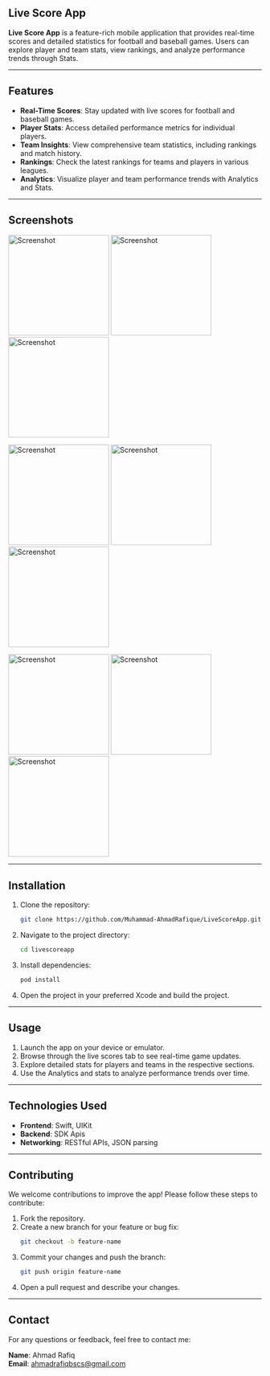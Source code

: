 ## Live Score App

**Live Score App** is a feature-rich mobile application that provides real-time scores and detailed statistics for football and baseball games. Users can explore player and team stats, view rankings, and analyze performance trends through Stats.

---

## Features

- **Real-Time Scores**: Stay updated with live scores for football and baseball games.  
- **Player Stats**: Access detailed performance metrics for individual players.  
- **Team Insights**: View comprehensive team statistics, including rankings and match history.  
- **Rankings**: Check the latest rankings for teams and players in various leagues.  
- **Analytics**: Visualize player and team performance trends with Analytics and Stats.  

---

## Screenshots


<img src="https://github.com/user-attachments/assets/e04a5457-944e-41d0-8b03-f1e0b62a2b88" alt="Screenshot" width="200px">     <img src="https://github.com/user-attachments/assets/c2ed3d29-2bab-4e8f-9e1b-5446d8c347d3" alt="Screenshot" width="200px">     <img src="https://github.com/user-attachments/assets/128bd400-3a19-4acc-9169-cc2c7c81eb6f" alt="Screenshot" width="200px">

<img src="https://github.com/user-attachments/assets/07cd5bb5-c4c0-444e-8225-3a4979aeaf37" alt="Screenshot" width="200px">     <img src="https://github.com/user-attachments/assets/4ed1d69f-552d-4c1d-8d11-5beaa818e36e" alt="Screenshot" width="200px">     <img src="https://github.com/user-attachments/assets/a0dcc04a-9685-4dd9-9e7d-961b33640a2a" alt="Screenshot" width="200px">

<img src="https://github.com/user-attachments/assets/5ec2d2dd-b202-4d89-9720-c67eb4d72e72" alt="Screenshot" width="200px">     <img src="https://github.com/user-attachments/assets/d795e9ee-6efe-4459-9838-2591e0b8ede6" alt="Screenshot" width="200px">     <img src="https://github.com/user-attachments/assets/746c13b9-081b-40ae-a521-5970a3aa200a" alt="Screenshot" width="200px"> 

---

## Installation

1. Clone the repository:
   ```bash
   git clone https://github.com/Muhammad-AhmadRafique/LiveScoreApp.git
   ```
2. Navigate to the project directory:
   ```bash
   cd livescoreapp
   ```
3. Install dependencies:
   ```bash
   pod install
   ```
4. Open the project in your preferred Xcode and build the project.

---

## Usage

1. Launch the app on your device or emulator.  
2. Browse through the live scores tab to see real-time game updates.  
3. Explore detailed stats for players and teams in the respective sections.  
4. Use the Analytics and stats to analyze performance trends over time.  

---

## Technologies Used

- **Frontend**: Swift, UIKit
- **Backend**: SDK Apis
- **Networking**: RESTful APIs, JSON parsing  
---

## Contributing

We welcome contributions to improve the app! Please follow these steps to contribute:  
1. Fork the repository.  
2. Create a new branch for your feature or bug fix:  
   ```bash
   git checkout -b feature-name
   ```  
3. Commit your changes and push the branch:  
   ```bash
   git push origin feature-name
   ```  
4. Open a pull request and describe your changes.  

---

## Contact

For any questions or feedback, feel free to contact me:  

**Name**: Ahmad Rafiq  
**Email**: [ahmadrafiqbscs@gmail.com](mailto:ahmadrafiqbscs@gmail.com)
